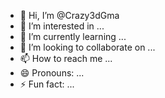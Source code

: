 - 👋 Hi, I’m @Crazy3dGma
- 👀 I’m interested in ...
- 🌱 I’m currently learning ...
- 💞️ I’m looking to collaborate on ...
- 📫 How to reach me ...
- 😄 Pronouns: ...
- ⚡ Fun fact: ...

<!---
Crazy3dGma/Crazy3dGma is a ✨ special ✨ repository because its `README.md` (this file) appears on your GitHub profile.
You can click the Preview link to take a look at your changes.
--->
